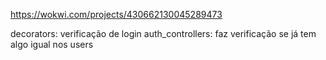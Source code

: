 https://wokwi.com/projects/430662130045289473


decorators: verificação de login
auth_controllers: faz verificação se já tem algo igual nos users 
